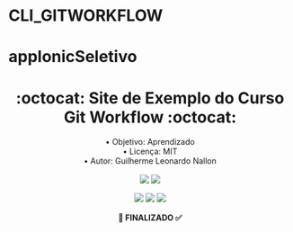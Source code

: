 # CLI_GITWORKFLOW

# appIonicSeletivo

<h1 align="center">:octocat: Site de Exemplo do Curso Git Workflow :octocat:</h1>

<p align="center">
  <a>• Objetivo: Aprendizado</a> <br>
 <a>• Licença: MIT</a> <br>
 <a>• Autor: Guilherme Leonardo Nallon</a>
</p>

<p align="center">
  <img align="center" src="https://img.shields.io/static/v1?label=Tec&style=flat-square&logo=Html&message=Html&color=blue"/>
  <img align="center" src="https://img.shields.io/static/v1?label=Tec&style=flat-square&logo=Css&message=Css&color=blue"/>
</p>

<p align="center">
  <img align="center" src="https://img.shields.io/github/issues/GuilhermeNallon/appIonicSeletivo"/>
  <img align="center" src="https://img.shields.io/github/forks/GuilhermeNallon/appIonicSeletivo"/>
  <img align="center" src="https://img.shields.io/github/stars/GuilhermeNallon/appIonicSeletivo"/>
</p>

<h4 align="center"> 
	 🚀 FINALIZADO  ✅
</h4>


